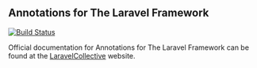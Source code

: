 ## Annotations for The Laravel Framework

[![Build Status](https://travis-ci.org/fferreri/annotations.svg?branch=5.1)](https://travis-ci.org/fferreri/annotations)

Official documentation for Annotations for The Laravel Framework can be found at the [LaravelCollective](http://laravelcollective.com) website.
